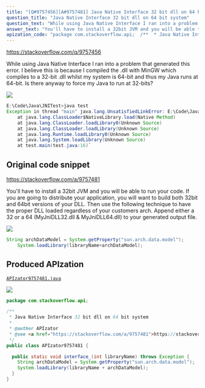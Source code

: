 ```yaml
---
title: "[Q#9757456][A#9757481] Java Native Interface 32 bit dll on 64 bit system"
question_title: "Java Native Interface 32 bit dll on 64 bit system"
question_text: "While using Java Native Interface I ran into a problem that generated this error. I believe this is because I compiled the .dll with MinGW which compiles to a 32-bit .dll whilst my system is 64-bit and thus my Java runs at 64-bit. Is there anyway to force my Java to run at 32-bits?"
answer_text: "You'll have to install a 32bit JVM and you will be able to run your code. If you are going to distribute your application, you will want to build both 32bit and 64bit versions of your DLL.  Then use the following technique to have the proper DLL loaded regardless of your customers arch.  Append either a 32 or a 64 (MyJniDLL32.dll & MyJniDLL64.dll) to your generated output file."
apization_code: "package com.stackoverflow.api;  /**  * Java Native Interface 32 bit dll on 64 bit system  *  * @author APIzator  * @see <a href=\"https://stackoverflow.com/a/9757481\">https://stackoverflow.com/a/9757481</a>  */ public class APIzator9757481 {    public static void interface_(int libraryName) throws Exception {     String archDataModel = System.getProperty(\"sun.arch.data.model\");     System.loadLibrary(libraryName + archDataModel);   } }"
---
```


https://stackoverflow.com/q/9757456

While using Java Native Interface I ran into a problem that generated this error. I believe this is because I compiled the .dll with MinGW which compiles to a 32-bit .dll whilst my system is 64-bit and thus my Java runs at 64-bit.
Is there anyway to force my Java to run at 32-bits?


<div class="code-logo"><img src="/stackoverflow.png" /></div>

```java
E:\Code\Java\JNITest>java test
Exception in thread "main" java.lang.UnsatisfiedLinkError: E:\Code\Java\JNITest\test.dll: Can't load IA 32-bit .dll on a AMD 64-bit platform
    at java.lang.ClassLoader$NativeLibrary.load(Native Method)
    at java.lang.ClassLoader.loadLibrary0(Unknown Source)
    at java.lang.ClassLoader.loadLibrary(Unknown Source)
    at java.lang.Runtime.loadLibrary0(Unknown Source)
    at java.lang.System.loadLibrary(Unknown Source)
    at test.main(test.java:16)`
```


## Original code snippet

https://stackoverflow.com/a/9757481

You&#x27;ll have to install a 32bit JVM and you will be able to run your code.
If you are going to distribute your application, you will want to build both 32bit and 64bit versions of your DLL.  Then use the following technique to have the proper DLL loaded regardless of your customers arch.  Append either a 32 or a 64 (MyJniDLL32.dll &amp; MyJniDLL64.dll) to your generated output file.

<div class="code-logo"><img src="/stackoverflow.png" /></div>

```java
String archDataModel = System.getProperty("sun.arch.data.model");
    System.loadLibrary(libraryName+archDataModel);
```

## Produced APIzation

[`APIzator9757481.java`](https://github.com/blind-papers/apization-temp-data/raw/main/search/APIzator9757481.java)

<div class="code-logo"><img src="/apizator.png" /></div>

```java
package com.stackoverflow.api;

/**
 * Java Native Interface 32 bit dll on 64 bit system
 *
 * @author APIzator
 * @see <a href="https://stackoverflow.com/a/9757481">https://stackoverflow.com/a/9757481</a>
 */
public class APIzator9757481 {

  public static void interface_(int libraryName) throws Exception {
    String archDataModel = System.getProperty("sun.arch.data.model");
    System.loadLibrary(libraryName + archDataModel);
  }
}

```